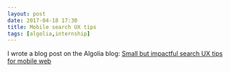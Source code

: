 ```yaml
---
layout: post
date: 2017-04-18 17:30
title: Mobile search UX tips
tags: [algolia,internship]
---
```


I wrote a blog post on the Algolia blog: [Small but impactful search UX tips for mobile web](https://blog.algolia.com/mobile-search-ux-tips/)

